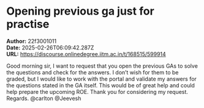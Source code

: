 # Opening previous ga just for practise

**Author:** 22f3001011  
**Date:** 2025-02-26T06:09:42.287Z  
**URL:** https://discourse.onlinedegree.iitm.ac.in/t/168515/599914

Good morning sir,
I want to request that you open the previous GAs to solve the questions and check for the answers. I don’t wish for them to be graded, but I would like to work with the portal and validate my answers for the questions stated in the GA itself. This would be of great help and could help prepare the upcoming ROE.
Thank you for considering my request.
Regards.
@carlton @Jeevesh
